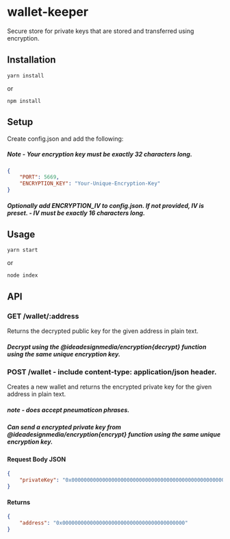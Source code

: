 # wallet-keeper
 Secure store for private keys that are stored and transferred using encryption.

## Installation

```yarn install```

or

```npm install```


## Setup

Create config.json and add the following:
##### Note - Your encryption key must be exactly 32 characters long.
```json
{
    "PORT": 5669,
    "ENCRYPTION_KEY": "Your-Unique-Encryption-Key"
}
```
##### Optionally add ENCRYPTION_IV to config.json. If not provided, IV is preset. - IV must be exactly 16 characters long.

## Usage

```yarn start```

or

```node index```

## API

### GET /wallet/:address

Returns the decrypted public key for the given address in plain text.
##### Decrypt using the @ideadesignmedia/encryption{decrypt} function using the same unique encryption key.

### POST /wallet - include content-type: application/json header.

Creates a new wallet and returns the encrypted private key for the given address in plain text.
##### note - does accept pneumaticon phrases.
##### Can send a encrypted private key from @ideadesignmedia/encryption{encrypt} function using the same unique encryption key.
#### Request Body JSON
```json
{
    "privateKey": "0x0000000000000000000000000000000000000000000000000000000000000000"
}
```

#### Returns
```json
{
    "address": "0x0000000000000000000000000000000000000000"
}
```